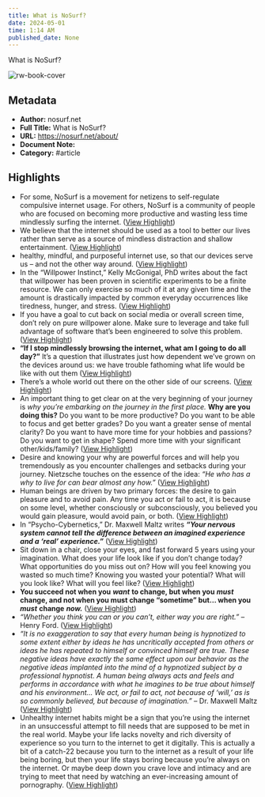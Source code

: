 ```yaml
---
title: What is NoSurf?
date: 2024-05-01
time: 1:14 AM
published_date: None
---
```

What is NoSurf?

![rw-book-cover](https://readwise-assets.s3.amazonaws.com/static/images/article1.be68295a7e40.png)

## Metadata
- **Author:** nosurf.net
- **Full Title:** What is NoSurf?
- **URL:** https://nosurf.net/about/
- **Document Note:** 
- **Category:** #article

## Highlights
- For some, NoSurf is a movement for netizens to self-regulate compulsive internet usage. For others, NoSurf is a community of people who are focused on becoming more productive and wasting less time mindlessly surfing the internet. ([View Highlight](https://read.readwise.io/read/01hwg2ksmzj13w2cyce63pnafk))
- We believe that the internet should be used as a tool to better our lives rather than serve as a source of mindless distraction and shallow entertainment. ([View Highlight](https://read.readwise.io/read/01hwg2m31ckg2egrs0116ze33s))
- healthy, mindful, and purposeful internet use, so that our devices serve us – and not the other way around. ([View Highlight](https://read.readwise.io/read/01hwg2mzj8y2d6km4rtsfz5mrw))
- In the “Willpower Instinct,” Kelly McGonigal, PhD writes about the fact that willpower has been proven in scientific experiments to be a finite resource. We can only exercise so much of it at any given time and the amount is drastically impacted by common everyday occurrences like tiredness, hunger, and stress. ([View Highlight](https://read.readwise.io/read/01hwg2p4c4j15f3h9850k099k8))
- If you have a goal to cut back on social media or overall screen time, don’t rely on pure willpower alone. Make sure to leverage and take full advantage of software that’s been engineered to solve this problem. ([View Highlight](https://read.readwise.io/read/01hwg2pm1yrr0zbmf6q53v9p7h))
- **“If I stop mindlessly browsing the internet, what am I going to do all day?”** It’s a question that illustrates just how dependent we’ve grown on the devices around us: we have trouble fathoming what life would be like with out them ([View Highlight](https://read.readwise.io/read/01hwg2tn19v2q4vfxcy9et6424))
- There’s a whole world out there on the other side of our screens. ([View Highlight](https://read.readwise.io/read/01hwg2xawm1m2v7tr5qnph5zwh))
- An important thing to get clear on at the very beginning of your journey is *why you’re embarking on the journey in the first place.* **Why are you doing this?** Do you want to be more productive? Do you want to be able to focus and get better grades? Do you want a greater sense of mental clarity? Do you want to have more time for your hobbies and passions? Do you want to get in shape? Spend more time with your significant other/kids/family? ([View Highlight](https://read.readwise.io/read/01hwg34d50akms1v3wtbs9bv7e))
- Desire and knowing your why are powerful forces and will help you tremendously as you encounter challenges and setbacks during your journey. Nietzsche touches on the essence of the idea: *“He who has a why to live for can bear almost any how.”* ([View Highlight](https://read.readwise.io/read/01hwg35t09tnhmreccz14qcm1h))
- Human beings are driven by two primary forces: the desire to gain pleasure and to avoid pain. Any time you act or fail to act, it is because on some level, whether consciously or subconsciously, you believed you would gain pleasure, would avoid pain, or both. ([View Highlight](https://read.readwise.io/read/01hwg38gr8tvw6198b4ahxcbkr))
- In “Psycho-Cybernetics,” Dr. Maxwell Maltz writes ***“Your nervous system cannot tell the difference between an imagined experience and a ‘real’ experience.”*** ([View Highlight](https://read.readwise.io/read/01hwg3ccppdzcd5ac8tsccn1j0))
- Sit down in a chair, close your eyes, and fast forward 5 years using your imagination. What does your life look like if you don’t change today? What opportunities do you miss out on? How will you feel knowing you wasted so much time? Knowing you wasted your potential? What will you look like? What will you feel like? ([View Highlight](https://read.readwise.io/read/01hwg3cxj2s2c3t54nfvqwt1v2))
- **You succeed not when you** ***want*** **to change, but when you** ***must*** **change, and not when you must change “sometime” but… when you** ***must*** **change** ***now.*** ([View Highlight](https://read.readwise.io/read/01hwg3jmz0mn202g4cfwp53eqb))
- *“Whether you think you can or you can’t, either way you are right.”* – Henry Ford. ([View Highlight](https://read.readwise.io/read/01hwg3nxkrf0qxh57h19xvt8xv))
- *“It is no exaggeration to say that every human being is hypnotized to some extent either by ideas he has uncritically accepted from others or ideas he has repeated to himself or convinced himself are true. These negative ideas have exactly the same effect upon our behavior as the negative ideas implanted into the mind of a hypnotized subject by a professional hypnotist. A human being always acts and feels and performs in accordance with what he imagines to be true about himself and his environment… We act, or fail to act, not because of ‘will,’ as is so commonly believed, but because of imagination.”* – Dr. Maxwell Maltz ([View Highlight](https://read.readwise.io/read/01hwg3sjf3qq06qmzk37q3pg41))
- Unhealthy internet habits might be a sign that you’re using the internet in an unsuccessful attempt to fill needs that are supposed to be met in the real world. Maybe your life lacks novelty and rich diversity of experience so you turn to the internet to get it digitally. This is actually a bit of a catch-22 because you turn to the internet as a result of your life being boring, but then your life stays boring because you’re always on the internet. Or maybe deep down you crave love and intimacy and are trying to meet that need by watching an ever-increasing amount of pornography. ([View Highlight](https://read.readwise.io/read/01hwg3z8mnagzyn7qbyavpa4dw))
